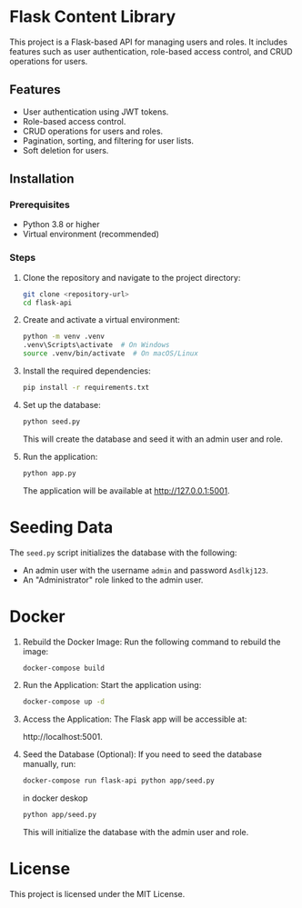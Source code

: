 # Flask Content Library

This project is a Flask-based API for managing users and roles. It includes features such as user authentication, role-based access control, and CRUD operations for users.

## Features

- User authentication using JWT tokens.
- Role-based access control.
- CRUD operations for users and roles.
- Pagination, sorting, and filtering for user lists.
- Soft deletion for users.

## Installation

### Prerequisites

- Python 3.8 or higher
- Virtual environment (recommended)

### Steps

1. Clone the repository and navigate to the project directory:

   ```bash
   git clone <repository-url>
   cd flask-api
   ```

2. Create and activate a virtual environment:

   ```bash
   python -m venv .venv
   .venv\Scripts\activate  # On Windows
   source .venv/bin/activate  # On macOS/Linux
   ```

3. Install the required dependencies:

   ```bash
   pip install -r requirements.txt
   ```

4. Set up the database:

   ```bash
   python seed.py
   ```
   This will create the database and seed it with an admin user and role.

5. Run the application:

   ```bash
   python app.py
   ```
   The application will be available at http://127.0.0.1:5001.

# Seeding Data
The `seed.py` script initializes the database with the following:

- An admin user with the username `admin` and password `Asdlkj123`.
- An "Administrator" role linked to the admin user.

# Docker

1. Rebuild the Docker Image: Run the following command to rebuild the image:

   ```bash
   docker-compose build
   ```

2. Run the Application: Start the application using:

   ```bash
   docker-compose up -d
   ```

3. Access the Application: The Flask app will be accessible at:
   
   http://localhost:5001.

4. Seed the Database (Optional): If you need to seed the database manually, run:

   ```bash
   docker-compose run flask-api python app/seed.py
   ```
   in docker deskop
   ```bash
   python app/seed.py
   ```

   This will initialize the database with the admin user and role.

# License
This project is licensed under the MIT License.